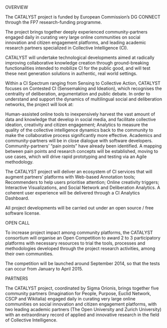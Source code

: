 OVERVIEW

The CATALYST project is funded by European Commission’s DG CONNECT through the FP7 research-funding programme.

The project brings together deeply experienced community-partners engaged daily in curating very large online communities on social innovation and citizen engagement platforms, and leading academic research partners specialized in Collective Intelligence (CI).

CATALYST will undertake technological developments aimed at radically improving collaborative knowledge creation through ground-breaking functionalities intended to mobilize CI for the public good, and will test these next generation solutions in authentic, real world settings.

Within a CI Spectrum ranging from Sensing to Collective Action, CATALYST focuses on Contested CI (Sensemaking and Ideation), which recognises the centrality of deliberation, argumentation and public debate. In order to understand and support the dynamics of multilingual social and deliberation networks, the project will look at:

Human-assisted online tools to inexpensively harvest the vast amount of data and knowledge that develop in social media, and facilitate collective ideation, creativity and citizen engagement;
Analytics to measure the quality of the collective intelligence dynamics back to the community to make the collaborative process significantly more effective.
Academics and community-partners will be in close dialogue with software developers. Community-partners’ “pain points” have already been identified. A mapping between pain points and research concepts will be established, moving to use cases, which will drive rapid prototyping and testing via an Agile methodology.

The CATALYST project will deliver an ecosystem of CI services that will augment partners’ platforms with Web-based Annotation tools; Recommenders to help users prioritise attention; Online creativity triggers; Interactive Visualizations, and Social Network and Deliberation Analytics. A coherent user experience will be delivered through a CI Analytics Dashboard.

All project developments will be carried out under an open source / free software license.

OPEN CALL

To increase project impact among community platforms, the CATALYST consortium will organise an Open Competition to award 2 to 3 participatory platforms with necessary resources to trial the tools, processes and methodologies developed through the project research activities, among their own communities.

The competition will be launched around September 2014, so that the tests can occur from January to April 2015.

PARTNERS

The CATALYST project, coordinated by Sigma Orionis, brings together five community partners (Imagination for People, Purpose, Euclid Network, CSCP and Wikitalia) engaged daily in curating very large online communities on social innovation and citizen engagement platforms, with two leading academic partners (The Open University and Zurich University) with an extraordinary record of applied and innovative research in the field of Collective Intelligence.